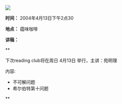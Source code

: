 ![](http://www.swarma.org/files/201402191146_Untitled-1.jpg)

**时间：** 2004年4月13日下午2点30

**地点：** 蕴味咖啡

**讲稿：**

**

下次reading club将在周日 4月13日 举行，主讲：苑明理

内容:

* 不可解问题
* 希尔伯特第十问题

**


